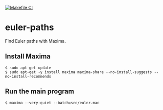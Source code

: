 [![Makefile CI](https://github.com/MHenderson/euler-paths/actions/workflows/makefile.yml/badge.svg)](https://github.com/MHenderson/euler-paths/actions/workflows/makefile.yml)

# euler-paths

Find Euler paths with Maxima.

## Install Maxima

    $ sudo apt-get update
    $ sudo apt-get -y install maxima maxima-share --no-install-suggests --no-install-recommends

## Run the main program

    $ maxima --very-quiet --batch=src/euler.mac
